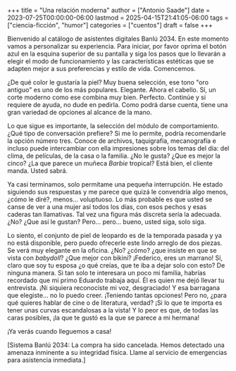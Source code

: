 +++
title = "Una relación moderna"
author = ["Antonio Saade"]
date = 2023-07-25T00:00:00-06:00
lastmod = 2025-04-15T21:41:05-06:00
tags = ["ciencia-ficción", "humor"]
categories = ["cuentos"]
draft = false
+++

Bienvenido al catálogo de asistentes digitales Banlú 2034. En este momento vamos a personalizar su experiencia. Para iniciar, por favor oprima el botón azul en la esquina superior de su pantalla y siga los pasos que lo llevarán a elegir el modo de funcionamiento y las características estéticas que se adapten mejor a sus preferencias y estilo de vida. Comencemos.

¿De qué color le gustaría la piel? Muy buena selección, ese tono "oro antiguo" es uno de los más populares. Elegante. Ahora el cabello. Sí, un corte moderno como ese combina muy bien. Perfecto. Continúe y si requiere de ayuda, no dude en pedirla. Como podrá darse cuenta, tiene una gran variedad de opciones al alcance de la mano.

Lo que sigue es importante, la selección del módulo de comportamiento. ¿Qué tipo de conversación prefiere? Si me lo permite, podría recomendarle la opción número tres. Conoce de archivos, taquigrafía, mecanografía e incluso puede intercambiar con ella impresiones sobre los temas del día: del clima, de películas, de la casa o la familia. ¿No le gusta? ¿Que es mejor la cinco? ¿La que parece un muñeca _Barbie_ tropical? Está bien, el cliente manda. Usted sabrá.

Ya casi terminamos, solo permítame una pequeña interrupción. He estado siguiendo sus respuestas  y me parece que quizá le convendría algo menos, ¿cómo le diré?, menos... voluptuoso. Lo más probable es que usted se canse de ver a una mujer así todos los días, con esos pechos y esas caderas tan llamativas. Tal vez una figura más discreta sería la adecuada. ¿No? ¿Que así le gustan? Pero... pero... bueno, usted siga, solo siga.

Lo siento, el conjunto de piel de leopardo es de la temporada pasada y ya no está disponible, pero puedo ofrecerle este lindo arreglo de dos piezas. Se verá muy elegante en la oficina. ¿No? ¿cómo? ¿que insiste en que se vista con _babydoll_? ¿Que mejor con bikini? ¡Federico, eres un marrano! Sí, claro que soy tu esposa ¿o qué creías, que te iba a dejar solo con esto? De ninguna manera. Si tan solo te interesara un poco mi familia, habrías recordado que mi primo Eduardo trabaja aquí. Él es quien me dejó llevar tu entrevista. ¡Ni siquiera reconociste mi voz, desgraciado! Y esa barragana que elegiste...  no lo puedo creer. ¡Teniendo tantas opciones! Pero no, ¿para qué quieres hablar de cine o de literatura, verdad? ¡Si lo que te importa es tener unas curvas escandalosas a la vista! Y lo peor es que, de todas las caras posibles, ¡la que te gustó es la que se parece a mi hermana!

¡Ya verás cuando lleguemos a casa!

[Sistema Banlú 2034: La compra ha sido cancelada. Hemos detectado una amenaza inminente a su integridad física. Llame al servicio de emergencias para asistencia inmediata.]
